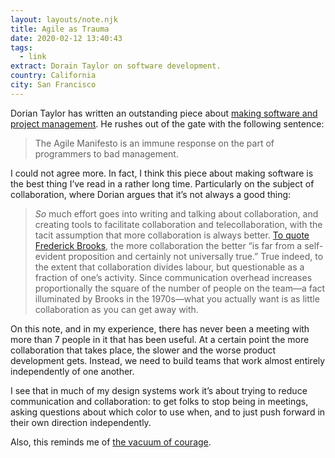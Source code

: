 ```yaml
---
layout: layouts/note.njk
title: Agile as Trauma
date: 2020-02-12 13:40:43
tags:
  - link
extract: Dorain Taylor on software development.
country: California
city: San Francisco
---
```


Dorian Taylor has written an outstanding piece about [making software and project management](https://doriantaylor.com/agile-as-trauma). He rushes out of the gate with the following sentence:

> The Agile Manifesto is an immune response on the part of programmers to bad management.

I could not agree more. In fact, I think this piece about making software is the best thing I’ve read in a rather long time. Particularly on the subject of collaboration, where Dorian argues that it’s not always a good thing:

> _So_ much effort goes into writing and talking about collaboration, and creating tools to facilitate collaboration and telecollaboration, with the tacit assumption that more collaboration is always better. [To quote Frederick Brooks](http://www.oopsla.org/podcasts/Keynote_FrederickBrooks.mp3#t=535), the more collaboration the better “is far from a self-evident proposition and certainly not universally true.” True indeed, to the extent that collaboration divides labour, but questionable as a fraction of one’s activity. Since communication overhead increases proportionally the square of the number of people on the team—a fact illuminated by Brooks in the 1970s—what you actually want is as little collaboration as you can get away with.

On this note, and in my experience, there has never been a meeting with more than 7 people in it that has been useful. At a certain point the more collaboration that takes place, the slower and the worse product development gets. Instead, we need to build teams that work almost entirely independently of one another.

I see that in much of my design systems work it’s about trying to reduce communication and collaboration: to get folks to stop being in meetings, asking questions about which color to use when, and to just push forward in their own direction independently.

Also, this reminds me of [the vacuum of courage](/notes/a-vacuum-of-courage.html).
